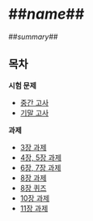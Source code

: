 # ##_name_##

##_summary_##

## 목차

**시험 문제**  
* [중간 고사](./exam-1-mid/)
* [기말 고사](./exam-2-fin/)

**과제**  
* [3장 과제](./hw-ch_3/)
* [4장, 5장 과제](./hw-ch_4_5/)
* [6장, 7장 과제](./hw-ch_6_7/)
* [8장 과제](./hw-ch_8/)
* [8장 퀴즈](./quiz-ch8_5.4/)
* [10장 과제](./hw-ch_10/)
* [11장 과제](./hw-ch_11/)
